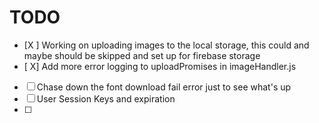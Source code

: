 # TODO

- [X ] Working on uploading images to the local storage, this could and maybe should be skipped and set up for firebase storage
- [ X] Add more error logging to uploadPromises in imageHandler.js
- [ ] Chase down the font download fail error just to see what's up
- [ ] User Session Keys and expiration
- [ ] 
 